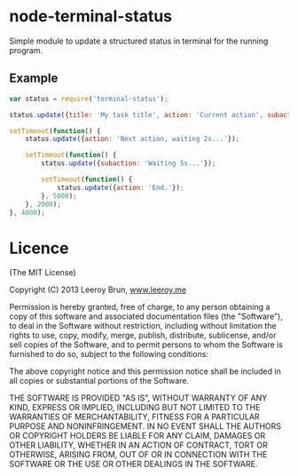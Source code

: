 node-terminal-status
====================

Simple module to update a structured status in terminal for the running program.

## Example

```javascript
var status = require('terminal-status');

status.update({title: 'My task title', action: 'Current action', subaction: 'Waiting 4s...'});

setTimeout(function() {
	status.update({action: 'Next action, waiting 2s...'});

	setTimeout(function() {
		status.update({subaction: 'Waiting 5s...'});

		setTimeout(function() {
			status.update({action: 'End.'});
		}, 5000);
	}, 2000);
}, 4000);
```


Licence
======================
(The MIT License)

Copyright (C) 2013 Leeroy Brun, www.leeroy.me

Permission is hereby granted, free of charge, to any person obtaining a copy of this software and associated documentation files (the "Software"), to deal in the Software without restriction, including without limitation the rights to use, copy, modify, merge, publish, distribute, sublicense, and/or sell copies of the Software, and to permit persons to whom the Software is furnished to do so, subject to the following conditions:

The above copyright notice and this permission notice shall be included in all copies or substantial portions of the Software.

THE SOFTWARE IS PROVIDED "AS IS", WITHOUT WARRANTY OF ANY KIND, EXPRESS OR IMPLIED, INCLUDING BUT NOT LIMITED TO THE WARRANTIES OF MERCHANTABILITY, FITNESS FOR A PARTICULAR PURPOSE AND NONINFRINGEMENT. IN NO EVENT SHALL THE AUTHORS OR COPYRIGHT HOLDERS BE LIABLE FOR ANY CLAIM, DAMAGES OR OTHER LIABILITY, WHETHER IN AN ACTION OF CONTRACT, TORT OR OTHERWISE, ARISING FROM, OUT OF OR IN CONNECTION WITH THE SOFTWARE OR THE USE OR OTHER DEALINGS IN THE SOFTWARE.